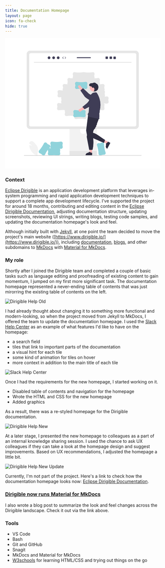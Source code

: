 ```yaml
---
title: Documentation Homepage
layout: page
icon: fa-check
hide: true
---
```


![Help Portal Homepage Illustration](assets/images/undraw_Building_blocks_re_5ahy.png)

### Context
[Eclipse Dirigible](https://www.dirigible.io/) is an application development platform that leverages in-system programming and rapid application development techniques to support a complete app development lifecycle. I've supported the project for around 18 months, contributing and editing content in the [Eclipse Dirigible Documentation](https://www.dirigible.io/help/), adjusting documentation structure, updating screenshots, reviewing UI strings, writing blogs, testing code samples, and updating the documentation homepage's look and feel.

Although initially built with [Jekyll](https://jekyllrb.com/), at one point the team decided to move the project's main website ([https://www.dirigible.io/](https://www.dirigible.io/)), including [documentation](https://www.dirigible.io/help/), [blogs](https://www.dirigible.io/blogs/), and other subdomains to [MkDocs](https://www.mkdocs.org/) with [Material for MkDocs](https://squidfunk.github.io/mkdocs-material/). 

### My role

Shortly after I joined the Dirigible team and completed a couple of basic tasks such as language editing and proofreading of existing content to gain momentum, I jumped on my first more significant task. The documentation homepage represented a never-ending table of contents that was just mirorring the existing table of contents on the left. 


<div class="row">
    <div class="4u 12u$(mobile)">
      <div class="item">
        <img src="{{ 'assets/images/dirigible-help-old1.gif' | relative_url }}" alt="Dirigible Help Old" style="width:1024px;height:576px;">
      </div>
    </div>
</div>

I had already thought about changing it to something more functional and modern-looking, so when the project moved from Jekyll to MkDocs, I offered the team to update the documentation homepage. I used the [Slack Help Center](https://slack.com/help) as an example of what features I'd like to have on the homepage:
- a search field
- tiles that link to important parts of the documentation 
- a visual hint for each tile
- some kind of animation for tiles on hover
- more context in addition to the main title of each tile


<div class="row">
    <div class="4u 12u$(mobile)">
      <div class="item">
        <img src="{{ 'assets/images/slack-help-center.gif' | relative_url }}" alt="Slack Help Center" style="width:1024px;height:576px;">
      </div>
    </div>
</div>

Once I had the requirements for the new homepage, I started working on it.

- Disabled table of contents and navigation for the homepage
- Wrote the HTML and CSS for the new homepage
- Added graphics

As a result, there was a re-styled homepage for the Dirigible documentation.


<div class="row">
    <div class="4u 12u$(mobile)">
      <div class="item">
        <img src="{{ 'assets/images/dirigible-help-new11.gif' | relative_url }}" alt="Dirigible Help New" style="width:1024px;height:576px;">
      </div>
    </div>
</div>

At a later stage, I presented the new homepage to colleagues as a part of an internal knowledge sharing session. I used the chance to ask UX colleagues if they can take a look at the homepage design and suggest improvements. Based on UX recommendations, I adjusted the homepage a little bit. 

<div class="row">
    <div class="4u 12u$(mobile)">
      <div class="item">
        <img src="{{ 'assets/images/dirigible-help-new-update-monitor.gif' | relative_url }}" alt="Dirigible Help New Update" style="width:1024px;height:576px;">
      </div>
    </div>
</div>

Currently, I'm not part of the project. Here's a link to check how the documentation homepage looks now: [Eclipse Dirigible Documentation](https://www.dirigible.io/help/).


### [Dirigible now runs Material for MkDocs](https://www.dirigible.io/blogs/2021/11/1/dirigible-runs-material/)
I also wrote a blog post to summarize the look and feel changes across the Dirigible landscape. Check it out via the link above.

### Tools

- VS Code
- Bash
- Git and GitHub
- Snagit
- MkDocs and Material for MkDocs
- [W3schools](https://www.w3schools.com/) for learning HTML/CSS and trying out things on the go